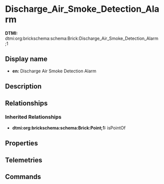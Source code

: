 # Discharge_Air_Smoke_Detection_Alarm
**DTMI:** dtmi:org:brickschema:schema:Brick:Discharge_Air_Smoke_Detection_Alarm;1
## Display name
- **en:** Discharge Air Smoke Detection Alarm
## Description
## Relationships
### Inherited Relationships
* **dtmi:org:brickschema:schema:Brick:Point;1:** isPointOf
## Properties
## Telemetries
## Commands
